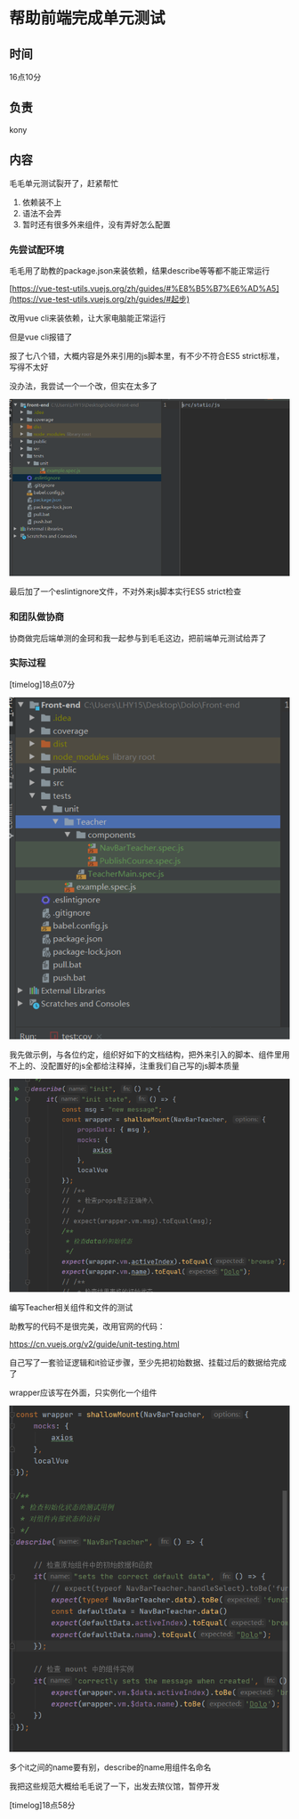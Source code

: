 # 帮助前端完成单元测试

## 时间

16点10分

## 负责

kony

## 内容

毛毛单元测试裂开了，赶紧帮忙

1. 依赖装不上
2. 语法不会弄
3. 暂时还有很多外来组件，没有弄好怎么配置

### 先尝试配环境

毛毛用了助教的package.json来装依赖，结果describe等等都不能正常运行

[https://vue-test-utils.vuejs.org/zh/guides/#%E8%B5%B7%E6%AD%A5](https://vue-test-utils.vuejs.org/zh/guides/#起步)

改用vue cli来装依赖，让大家电脑能正常运行

但是vue cli报错了

报了七八个错，大概内容是外来引用的js脚本里，有不少不符合ES5 strict标准，写得不太好

没办法，我尝试一个一个改，但实在太多了

![image-20200716180528951](%E5%B8%AE%E5%8A%A9%E5%89%8D%E7%AB%AF%E5%AE%8C%E6%88%90%E5%8D%95%E5%85%83%E6%B5%8B%E8%AF%95.assets/image-20200716180528951.png)

最后加了一个eslintignore文件，不对外来js脚本实行ES5 strict检查

### 和团队做协商

协商做完后端单测的金珂和我一起参与到毛毛这边，把前端单元测试给弄了

### 实际过程

[timelog]18点07分

![image-20200716180756786](%E5%B8%AE%E5%8A%A9%E5%89%8D%E7%AB%AF%E5%AE%8C%E6%88%90%E5%8D%95%E5%85%83%E6%B5%8B%E8%AF%95.assets/image-20200716180756786.png)

我先做示例，与各位约定，组织好如下的文档结构，把外来引入的脚本、组件里用不上的、没配置好的js全都给注释掉，注重我们自己写的js脚本质量

![image-20200716180946302](%E5%B8%AE%E5%8A%A9%E5%89%8D%E7%AB%AF%E5%AE%8C%E6%88%90%E5%8D%95%E5%85%83%E6%B5%8B%E8%AF%95.assets/image-20200716180946302.png)

编写Teacher相关组件和文件的测试

助教写的代码不是很完美，改用官网的代码：

https://cn.vuejs.org/v2/guide/unit-testing.html

自己写了一套验证逻辑和it验证步骤，至少先把初始数据、挂载过后的数据给完成了

wrapper应该写在外面，只实例化一个组件

![image-20200716185841675](%E5%B8%AE%E5%8A%A9%E5%89%8D%E7%AB%AF%E5%AE%8C%E6%88%90%E5%8D%95%E5%85%83%E6%B5%8B%E8%AF%95.assets/image-20200716185841675.png)

多个it之间的name要有别，describe的name用组件名命名

我把这些规范大概给毛毛说了一下，出发去殡仪馆，暂停开发

[timelog]18点58分